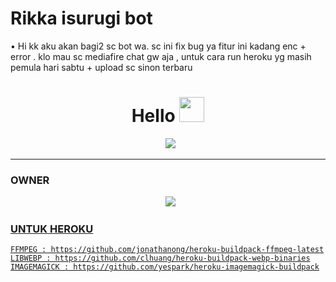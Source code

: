 # Rikka isurugi bot

• Hi kk aku akan bagi2 sc bot wa. sc ini fix bug ya fitur ini kadang enc + error . klo mau sc mediafire chat gw aja , untuk cara run heroku yg masih pemula hari sabtu + upload sc sinon terbaru 

<h1 align="center">Hello <img src="https://user-images.githubusercontent.com/1303154/88677602-1635ba80-d120-11ea-84d8-d263ba5fc3c0.gif" width="40px" alt=""><br></h1>
<p align="center">
  <img src="https://user-images.githubusercontent.com/99161705/152916480-c4afc01a-36f2-417e-bfad-af9cf9b3cbb7.jpg" />
</p> 

------



### OWNER
<p align="center">
  <a href="https://wa.me/62887433094409?text=Halo"><img src="https://img.shields.io/badge/WhatsApp-25D366?style=for-the-badge&logo=whatsapp&logoColor=white" /><br>
    
### UNTUK HEROKU
 
```
FFMPEG : https://github.com/jonathanong/heroku-buildpack-ffmpeg-latest
LIBWEBP : https://github.com/clhuang/heroku-buildpack-webp-binaries
IMAGEMAGICK : https://github.com/yespark/heroku-imagemagick-buildpack

```


